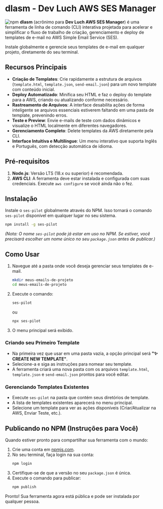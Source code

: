 # dlasm - Dev Luch AWS SES Manager

![npm](https://img.shields.io/npm/v/dlasm) **dlasm** (acrônimo para **Dev Luch AWS SES Manager**) é uma ferramenta de linha de comando (CLI) interativa projetada para acelerar e simplificar o fluxo de trabalho de criação, gerenciamento e deploy de templates de e-mail no AWS Simple Email Service (SES).

Instale globalmente e gerencie seus templates de e-mail em qualquer projeto, diretamente do seu terminal.

## Recursos Principais

- **Criação de Templates**: Crie rapidamente a estrutura de arquivos (`template.html`, `template.json`, `send-email.json`) para um novo template com conteúdo inicial.
- **Deploy Automatizado**: Minifica seu HTML e faz o deploy do template para a AWS, criando ou atualizando conforme necessário.
- **Rastreamento de Arquivos**: A interface desabilita ações de forma inteligente se arquivos essenciais estiverem faltando em uma pasta de template, prevenindo erros.
- **Teste e Preview**: Envie e-mails de teste com dados dinâmicos e visualize o HTML localmente em diferentes navegadores.
- **Gerenciamento Completo**: Delete templates da AWS diretamente pela CLI.
- **Interface Intuitiva e Multilíngue**: Um menu interativo que suporta Inglês e Português, com detecção automática de idioma.

## Pré-requisitos

1.  **Node.js**: Versão LTS (18.x ou superior) é recomendada.
2.  **AWS CLI**: A ferramenta deve estar instalada e configurada com suas credenciais. Execute `aws configure` se você ainda não o fez.

## Instalação

Instale o `ses-pilot` globalmente através do NPM. Isso tornará o comando `ses-pilot` disponível em qualquer lugar no seu sistema.

```bash
npm install -g ses-pilot
```
*(Nota: O nome `ses-pilot` pode já estar em uso no NPM. Se estiver, você precisará escolher um nome único no seu `package.json` antes de publicar.)*

## Como Usar

1.  Navegue até a pasta onde você deseja gerenciar seus templates de e-mail.
    ```bash
    mkdir meus-emails-de-projeto
    cd meus-emails-de-projeto
    ```
2.  Execute o comando:
    ```bash
    ses-pilot
    ```
    ou
    ```bash
    npx ses-pilot
    ```
3.  O menu principal será exibido.

### Criando seu Primeiro Template

-   Na primeira vez que usar em uma pasta vazia, a opção principal será **"✨ CREATE NEW TEMPLATE"**.
-   Selecione-a e siga as instruções para nomear seu template.
-   A ferramenta criará uma nova pasta com os arquivos `template.html`, `template.json` e `send-email.json` prontos para você editar.

### Gerenciando Templates Existentes

-   Execute `ses-pilot` na pasta que contém seus diretórios de template.
-   A lista de templates existentes aparecerá no menu principal.
-   Selecione um template para ver as ações disponíveis (Criar/Atualizar na AWS, Enviar Teste, etc.).

## Publicando no NPM (Instruções para Você)

Quando estiver pronto para compartilhar sua ferramenta com o mundo:

1.  Crie uma conta em [npmjs.com](https://www.npmjs.com/).
2.  No seu terminal, faça login na sua conta:
    ```bash
    npm login
    ```
3.  Certifique-se de que a versão no seu `package.json` é única.
4.  Execute o comando para publicar:
    ```bash
    npm publish
    ```

Pronto! Sua ferramenta agora está pública e pode ser instalada por qualquer pessoa.
